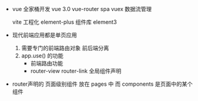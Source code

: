 - vue 全家桶开发
    vue 3.0
    vue-router  spa
    vuex    数据流管理

    vite 工程化
    element-plus 组件库
    element3

- 现代前端应用都是单页应用
    1. 需要专门的前端路由对象
        前后端分离
    2. app.use() 的功能
        - 前端路由功能
        - router-view router-link  全局组件声明





- router声明的  页面级别组件   放在 pages 中              而 components 是页面中的某个组件